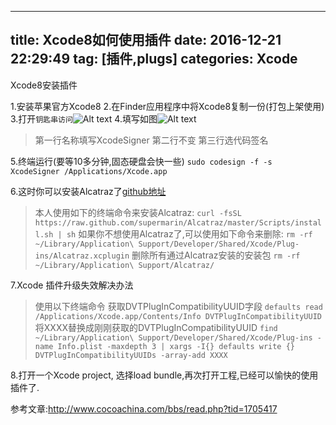 
---
title: Xcode8如何使用插件
date: 2016-12-21 22:29:49
tag: [插件,plugs]
categories: Xcode
---

Xcode8安装插件
<!-- more -->

1.安装苹果官方Xcode8
2.在Finder应用程序中将Xcode8复制一份(打包上架使用)
3.打开`钥匙串访问`![Alt text](http://oihqdel9t.bkt.clouddn.com/2016/12/Blog/create%20certificate.png)
4.填写如图![Alt text](http://oihqdel9t.bkt.clouddn.com/2016/12/Blog/create%20certificate.png)
>第一行名称填写XcodeSigner
第二行不变
第三行选代码签名

5.终端运行(要等10多分钟,固态硬盘会快一些)
`sudo codesign -f -s XcodeSigner /Applications/Xcode.app `

6.这时你可以安装Alcatraz了[github地址](https://github.com/alcatraz/Alcatraz)
>本人使用如下的终端命令来安装Alcatraz:
`curl -fsSL https://raw.github.com/supermarin/Alcatraz/master/Scripts/install.sh | sh`
如果你不想使用Alcatraz了,可以使用如下命令来删除:
`rm -rf ~/Library/Application\ Support/Developer/Shared/Xcode/Plug-ins/Alcatraz.xcplugin`
删除所有通过Alcatraz安装的安装包
`rm -rf ~/Library/Application\ Support/Alcatraz/`

7.Xcode 插件升级失效解决办法
>使用以下终端命令
>获取DVTPlugInCompatibilityUUID字段
`defaults read /Applications/Xcode.app/Contents/Info DVTPlugInCompatibilityUUID`
将XXXX替换成刚刚获取的DVTPlugInCompatibilityUUID
`find ~/Library/Application\ Support/Developer/Shared/Xcode/Plug-ins -name Info.plist -maxdepth 3 | xargs -I{} defaults write {} DVTPlugInCompatibilityUUIDs -array-add XXXX`

8.打开一个Xcode project, 选择load bundle,再次打开工程,已经可以愉快的使用插件了.

参考文章:http://www.cocoachina.com/bbs/read.php?tid=1705417

